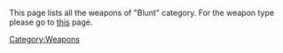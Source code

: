 This page lists all the weapons of "Blunt" category. For the weapon type
please go to [this](Blunt_Weapons.md "wikilink") page.

[Category:Weapons](Category:Weapons "wikilink")